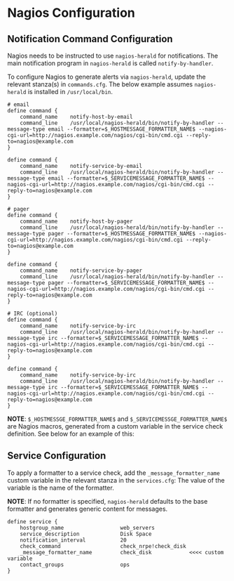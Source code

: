 # Nagios Configuration

## Notification Command Configuration

Nagios needs to be instructed to use ``nagios-herald`` for notifications. The main notification program in
``nagios-herald`` is called ``notify-by-handler``.

To configure Nagios to generate alerts via ``nagios-herald``, update the relevant stanza(s) in ``commands.cfg``.
The below example assumes ``nagios-herald`` is installed in ``/usr/local/bin``.

```
# email
define command {
    command_name    notify-host-by-email
    command_line    /usr/local/nagios-herald/bin/notify-by-handler --message-type email --formatter=$_HOSTMESSAGE_FORMATTER_NAME$ --nagios-cgi-url=http://nagios.example.com/nagios/cgi-bin/cmd.cgi --reply-to=nagios@example.com
}

define command {
    command_name    notify-service-by-email
    command_line    /usr/local/nagios-herald/bin/notify-by-handler --message-type email --formatter=$_SERVICEMESSAGE_FORMATTER_NAME$ --nagios-cgi-url=http://nagios.example.com/nagios/cgi-bin/cmd.cgi --reply-to=nagios@example.com
}

# pager
define command {
    command_name    notify-host-by-pager
    command_line    /usr/local/nagios-herald/bin/notify-by-handler --message-type pager --formatter=$_HOSTMESSAGE_FORMATTER_NAME$ --nagios-cgi-url=http://nagios.example.com/nagios/cgi-bin/cmd.cgi --reply-to=nagios@example.com
}

define command {
    command_name    notify-service-by-pager
    command_line    /usr/local/nagios-herald/bin/notify-by-handler --message-type pager --formatter=$_SERVICEMESSAGE_FORMATTER_NAME$ --nagios-cgi-url=http://nagios.example.com/nagios/cgi-bin/cmd.cgi --reply-to=nagios@example.com
}

# IRC (optional)
define command {
    command_name    notify-service-by-irc
    command_line    /usr/local/nagios-herald/bin/notify-by-handler --message-type irc --formatter=$_SERVICEMESSAGE_FORMATTER_NAME$ --nagios-cgi-url=http://nagios.example.com/nagios/cgi-bin/cmd.cgi --reply-to=nagios@example.com
}

define command {
    command_name    notify-service-by-irc
    command_line    /usr/local/nagios-herald/bin/notify-by-handler --message-type irc --formatter=$_SERVICEMESSAGE_FORMATTER_NAME$ --nagios-cgi-url=http://nagios.example.com/nagios/cgi-bin/cmd.cgi --reply-to=nagios@example.com
}
```

**NOTE**: ``$_HOSTMESSGE_FORMATTER_NAME$`` and ``$_SERVICEMESSGE_FORMATTER_NAME$`` are Nagios macros, generated
from a custom variable in the service check definition. See below for an example of this:

## Service Configuration

To apply a formatter to a service check, add the ``_message_formatter_name`` custom variable in the relevant stanza in the ``services.cfg``:
The value of the variable is the name of the formatter.

**NOTE**: If no formatter is specified, ``nagios-herald`` defaults to the base formatter and generates generic content for messages.

```
define service {
    hostgroup_name                  web_servers
    service_description             Disk Space
    notification_interval           20
    check_command                   check_nrpe!check_disk
    _message_formatter_name         check_disk            <<<< custom variable
    contact_groups                  ops
}
```
